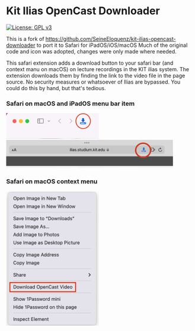 # Kit Ilias OpenCast Downloader
[![License: GPL v3](https://img.shields.io/badge/License-GPLv3-blue.svg)](https://www.gnu.org/licenses/gpl-3.0)

This is a fork of https://github.com/SeineEloquenz/kit-ilias-opencast-downloader to port it to Safari for iPadOS/iOS/macOS 
Much of the original code and icon was adopted, changes were only made where needed.

This safari extension adds a download button to your safari bar (and context manu on macOS) on lecture recordings in the KIT ilias system.
The extension downloads them by finding the link to the video file in the page source.
No security measures or whatsoever of Ilias are bypassed.
You could do this by hand, but that's tedious.

### Safari on macOS and iPadOS menu bar item
<p float="left">
  <img src="/screenshots/macOS-safari-menu-bar.png" width="250" />
  <img src="screenshots/iPadOS-safari-menu-bar.PNG" width="450" />
</p>

### Safari on macOS context menu
<p float="left">
  <img src="/screenshots/macOS-safari-context-menu.png" width="250" /> 
</p>
